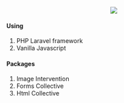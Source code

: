 <p align="center">
	<img src="https://laravel.com/assets/img/components/logo-laravel.svg">
</p>

<h4>Using</h4>
<ol>
	<li>PHP Laravel framework</li>
	<li>Vanilla Javascript</li>
</ol>

<h4>Packages</h4>
<ol>
	<li>Image Intervention</li>
	<li>Forms Collective</li>
	<li>Html Collective</li>
</ol>
